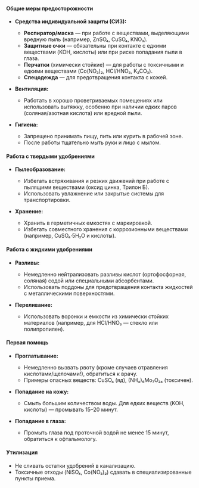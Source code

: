 
#### **Общие меры предосторожности**
- **Средства индивидуальной защиты (СИЗ):**
    - **Респиратор/маска** — при работе с веществами, выделяющими вредную пыль (например, ZnSO₄, CuSO₄, KNO₃).
    - **Защитные очки** — обязательны при контакте с едкими веществами (KOH, кислоты) или при риске попадания пыли в глаза.
    - **Перчатки** (химически стойкие) — для работы с токсичными и едкими веществами (Co(NO₃)₂, HCl/HNO₃, K₂CO₃).
    - **Спецодежда** — для предотвращения контакта с кожей.

- **Вентиляция:**
    - Работать в хорошо проветриваемых помещениях или использовать вытяжку, особенно при наличии едких паров (соляная/азотная кислота) или вредной пыли.

- **Гигиена:**
    - Запрещено принимать пищу, пить или курить в рабочей зоне.
    - После работы тщательно мыть руки и лицо с мылом.

#### **Работа с твердыми удобрениями**
- **Пылеобразование:**
    - Избегать встряхивания и резких движений при работе с пылящими веществами (оксид цинка, Трилон Б).
    - Использовать увлажнение или закрытые системы для транспортировки.

- **Хранение:**
    - Хранить в герметичных емкостях с маркировкой.
    - Избегать совместного хранения с коррозионными веществами (например, CuSO₄·5H₂O и кислоты).

#### **Работа с жидкими удобрениями**

- **Разливы:**
    - Немедленно нейтрализовать разливы кислот (ортофосфорная, соляная) содой или специальными абсорбентами.
    - Использовать поддоны для предотвращения контакта жидкостей с металлическими поверхностями.

- **Переливание:**
    - Использовать воронки и емкости из химически стойких материалов (например, для HCl/HNO₃ — стекло или полипропилен).

#### **Первая помощь**

- **Проглатывание:**
    - Немедленно вызвать рвоту (кроме случаев отравления кислотами/щелочами!), обратиться к врачу.
    - Примеры опасных веществ: CuSO₄ (яд), (NH₄)₆Mo₇O₂₄ (токсичен).

- **Попадание на кожу:**
    - Смыть большим количеством воды. Для едких веществ (KOH, кислоты) — промывать 15–20 минут.

- **Попадание в глаза:**
    - Промыть глаза под проточной водой не менее 15 минут, обратиться к офтальмологу.

#### **Утилизация**

- Не сливать остатки удобрений в канализацию.
- Токсичные отходы (NiSO₄, Co(NO₃)₂) сдавать в специализированные пункты приема.
